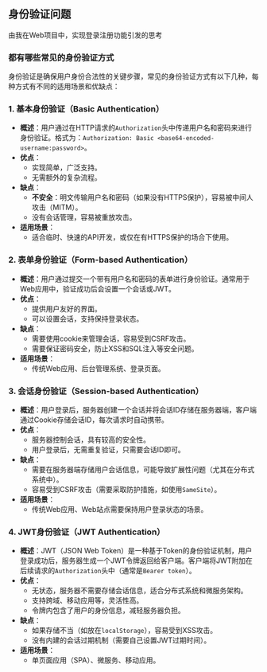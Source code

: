 ## 身份验证问题
由我在Web项目中，实现登录注册功能引发的思考

### 都有哪些常见的身份验证方式
身份验证是确保用户身份合法性的关键步骤，常见的身份验证方式有以下几种，每种方式有不同的适用场景和优缺点：

### 1. **基本身份验证（Basic Authentication）**
   - **概述**：用户通过在HTTP请求的`Authorization`头中传递用户名和密码来进行身份验证。格式为：`Authorization: Basic <base64-encoded-username:password>`。
   - **优点**：
     - 实现简单，广泛支持。
     - 无需额外的复杂流程。
   - **缺点**：
     - **不安全**：明文传输用户名和密码（如果没有HTTPS保护），容易被中间人攻击（MITM）。
     - 没有会话管理，容易被重放攻击。
   - **适用场景**：
     - 适合临时、快速的API开发，或仅在有HTTPS保护的场合下使用。

### 2. **表单身份验证（Form-based Authentication）**
   - **概述**：用户通过提交一个带有用户名和密码的表单进行身份验证。通常用于Web应用中，验证成功后会设置一个会话或JWT。
   - **优点**：
     - 提供用户友好的界面。
     - 可以设置会话，支持保持登录状态。
   - **缺点**：
     - 需要使用cookie来管理会话，容易受到CSRF攻击。
     - 需要保证密码安全，防止XSS和SQL注入等安全问题。
   - **适用场景**：
     - 传统Web应用、后台管理系统、登录页面。

### 3. **会话身份验证（Session-based Authentication）**
   - **概述**：用户登录后，服务器创建一个会话并将会话ID存储在服务器端，客户端通过Cookie存储会话ID，每次请求时自动携带。
   - **优点**：
     - 服务器控制会话，具有较高的安全性。
     - 用户登录后，无需重复验证，只需要会话ID即可。
   - **缺点**：
     - 需要在服务器端存储用户会话信息，可能导致扩展性问题（尤其在分布式系统中）。
     - 容易受到CSRF攻击（需要采取防护措施，如使用`SameSite`）。
   - **适用场景**：
     - 传统Web应用、Web站点需要保持用户登录状态的场景。

### 4. **JWT身份验证（JWT Authentication）**
   - **概述**：JWT（JSON Web Token）是一种基于Token的身份验证机制，用户登录成功后，服务器生成一个JWT令牌返回给客户端。客户端将JWT附加在后续请求的`Authorization`头中（通常是`Bearer token`）。
   - **优点**：
     - 无状态，服务器不需要存储会话信息，适合分布式系统和微服务架构。
     - 支持跨域、移动应用等，灵活性高。
     - 令牌内包含了用户的身份信息，减轻服务器负担。
   - **缺点**：
     - 如果存储不当（如放在`localStorage`），容易受到XSS攻击。
     - 没有内建的会话过期机制（需要自己设置JWT过期时间）。
   - **适用场景**：
     - 单页面应用（SPA）、微服务、移动应用。
